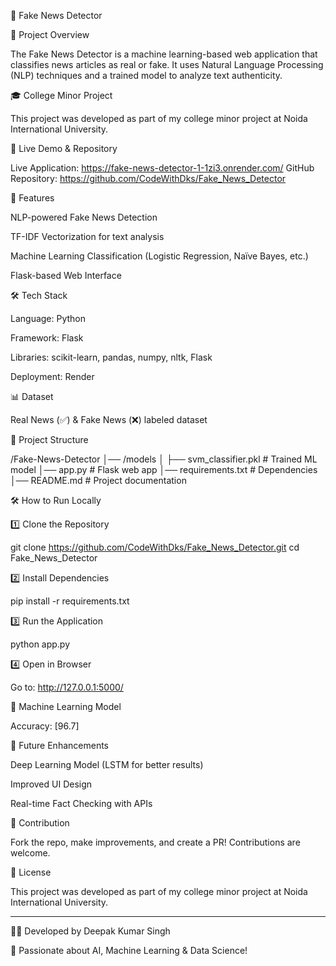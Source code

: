 📰 Fake News Detector

📌 Project Overview

The Fake News Detector is a machine learning-based web application that classifies news articles as real or fake. It uses Natural Language Processing (NLP) techniques and a trained model to analyze text authenticity.

🎓 College Minor Project

This project was developed as part of my college minor project at Noida International University.

🔗 Live Demo & Repository

Live Application: https://fake-news-detector-1-1zi3.onrender.com/
GitHub Repository: https://github.com/CodeWithDks/Fake_News_Detector

🚀 Features

NLP-powered Fake News Detection

TF-IDF Vectorization for text analysis

Machine Learning Classification (Logistic Regression, Naïve Bayes, etc.)

Flask-based Web Interface


🛠 Tech Stack

Language: Python

Framework: Flask

Libraries: scikit-learn, pandas, numpy, nltk, Flask

Deployment: Render


📊 Dataset

Real News (✅) & Fake News (❌) labeled dataset


📂 Project Structure

/Fake-News-Detector
│── /models
│   ├── svm_classifier.pkl   # Trained ML model
│── app.py   # Flask web app
│── requirements.txt   # Dependencies
│── README.md   # Project documentation

🛠 How to Run Locally

1️⃣ Clone the Repository

git clone https://github.com/CodeWithDks/Fake_News_Detector.git
cd Fake_News_Detector

2️⃣ Install Dependencies

pip install -r requirements.txt

3️⃣ Run the Application

python app.py

4️⃣ Open in Browser

Go to: http://127.0.0.1:5000/

🤖 Machine Learning Model

Accuracy: [96.7]


📢 Future Enhancements

Deep Learning Model (LSTM for better results)

Improved UI Design

Real-time Fact Checking with APIs


🤝 Contribution

Fork the repo, make improvements, and create a PR! Contributions are welcome.

📜 License

This project was developed as part of my college minor project at Noida International University.


---

👨‍💻 Developed by Deepak Kumar Singh

🚀 Passionate about AI, Machine Learning & Data Science!
